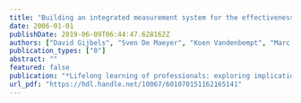 ```yaml
---
title: "Building an integrated measurement system for the effectiveness of corporate training programmes: a research project in the banking industry"
date: 2006-01-01
publishDate: 2019-06-09T06:44:47.628162Z
authors: ["David Gijbels", "Sven De Maeyer", "Koen Vandenbempt", "Marc De Ceuster", "Edward Deweirdt"]
publication_types: ["0"]
abstract: ""
featured: false
publication: "*Lifelong learning of professionals: exploring implications of a transitional labour market / Boshuizen, E. [edit.]*"
url_pdf: "https://hdl.handle.net/10067/601070151162165141"
---
```


